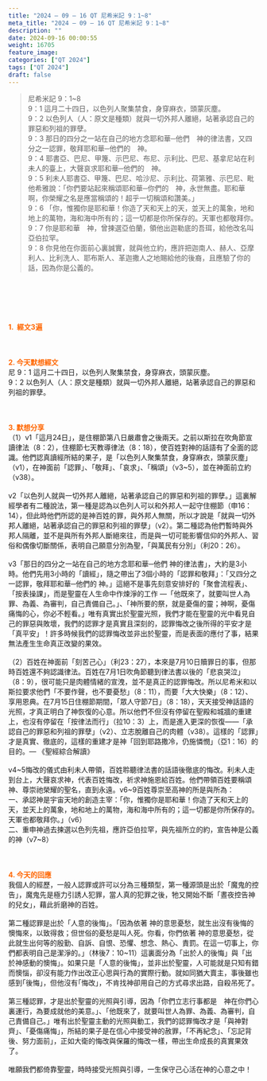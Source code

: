 ```yaml
---
title: "2024 – 09 – 16 QT 尼希米記 9：1~8"
meta_title: "2024 – 09 – 16 QT 尼希米記 9：1~8"
description: ""
date: 2024-09-16 00:00:55
weight: 16705
feature_image: 
categories: ["QT 2024"]
tags: ["QT 2024"]
draft: false
---
```


<blockquote>尼希米記 9：1~8<br />
9：1 這月二十四日，以色列人聚集禁食，身穿麻衣，頭蒙灰塵。<br />
9：2 以色列人（人：原文是種類）就與一切外邦人離絕，站著承認自己的罪惡和列祖的罪孽。<br />
9：3 那日的四分之一站在自己的地方念耶和華─他們　神的律法書，又四分之一認罪，敬拜耶和華─他們的　神。<br />
9：4 耶書亞、巴尼、甲篾、示巴尼、布尼、示利比、巴尼、基拿尼站在利未人的臺上，大聲哀求耶和華─他們的　神。<br />
9：5 利未人耶書亞、甲篾、巴尼、哈沙尼、示利比、荷第雅、示巴尼、毗他希雅說：「你們要站起來稱頌耶和華─你們的　神，永世無盡。耶和華啊，你榮耀之名是應當稱頌的！超乎一切稱頌和讚美。」<br />
9：6 「你，惟獨你是耶和華！你造了天和天上的天，並天上的萬象，地和地上的萬物，海和海中所有的；這一切都是你所保存的。天軍也都敬拜你。<br />
9：7 你是耶和華　神，曾揀選亞伯蘭，領他出迦勒底的吾珥，給他改名叫亞伯拉罕。<br />
9：8 你見他在你面前心裏誠實，就與他立約，應許把迦南人、赫人、亞摩利人、比利洗人、耶布斯人、革迦撒人之地賜給他的後裔，且應驗了你的話，因為你是公義的。</blockquote><br />
&nbsp;<br />
<br />
&nbsp;<br />
<br />
<span style="color: #ff6600;"><strong>1.  經文3遍</strong></span><br />
<br />
&nbsp;<br />
<br />
<span style="color: #ff6600;"><strong>2. 今天默想經文<br />
</strong></span>尼 9：1 這月二十四日，以色列人聚集禁食，身穿麻衣，頭蒙灰塵。<br />
9：2 以色列人（人：原文是種類）就與一切外邦人離絕，站著承認自己的罪惡和列祖的罪孽。<br />
<br />
&nbsp;<br />
<br />
<strong><span style="color: #ff6600;">3. 默想分享<br />
</span></strong>（1）v1「這月24日」，是住棚節第八日嚴肅會之後兩天。之前以斯拉在吹角節宣讀律法（8：2），住棚節七天教導律法（8：18），使百姓對神的話語有了全面的認識。他們認真讀經所結的果子，是「以色列人聚集禁食，身穿麻衣，頭蒙灰塵」（v1），在神面前「認罪」、「敬拜」、「哀求」、「稱頌」（v3~5），並在神面前立約（v38）。<br />
<br />
v2「以色列人就與一切外邦人離絕，站著承認自己的罪惡和列祖的罪孽。」這裏解經學者有二種說法，第一種是認為以色列人可以和外邦人一起守住棚節（申16：14），但此時他們所認的是神百姓的罪，與外邦人無關，所以才說是「就與一切外邦人離絕，站著承認自己的罪惡和列祖的罪孽」（v2）。第二種認為他們暫時與外邦人隔離，並不是與所有外邦人斷絕來往，而是與一切可能影響信仰的外邦人、習俗和偶像切斷關係，表明自己願意分別為聖，「與萬民有分別」（利20：26）。<br />
<br />
v3「那日的四分之一站在自己的地方念耶和華─他們 神的律法書」，大約是3小時。他們先用3小時的「讀經」，隨之帶出了3個小時的「認罪和敬拜」：「又四分之一認罪，敬拜耶和華─他們的 神。」這絕不是事先刻意安排好的「聚會流程表」、「按表操課」，而是聖靈在人生命中作煉淨的工作 —「他既來了，就要叫世人為罪、為義、為審判，自己責備自己。」、「神所要的祭，就是憂傷的靈；神啊，憂傷痛悔的心，你必不輕看。」唯有真實出於聖靈光照，我們才能在聖靈的光中看見自己的罪惡與敗壞，我們的認罪才是真實且深刻的，認罪悔改之後所得的平安才是「真平安」！許多時候我們的認罪悔改並非出於聖靈，而是表面的應付了事，結果無法產生生命真正改變的果效。<br />
<br />
（2）百姓在神面前「刻苦己心」（利23：27），本來是7月10日贖罪日的事，但那時百姓還不夠認識律法。百姓在7月1日吹角節聽到律法書以後的「悲哀哭泣」（8：9），很可能只是肉體情緒的宣洩，並不是真正的認罪悔改。所以尼希米和以斯拉要求他們「不要作聲，也不要憂愁」（8：11），而要「大大快樂」（8：12）、享用恩典。在7月15日住棚節期間，「眾人守節7日」（8：18），天天接受神話語的光照，才真正明白了神恢復的心意。所以他們不但沒有停留在聖殿和城牆的重建上，也沒有停留在「按律法而行」（拉10：3）上，而是進入更深的恢復——「承認自己的罪惡和列祖的罪孽」（v2）、立志脫離自己的肉體（v38）。這樣的「認罪」才是真實、徹底的，這樣的重建才是神「回到耶路撒冷，仍施憐憫」（亞1：16）的目的。— 《聖經綜合解讀》<br />
<br />
v4~5悔改的儀式由利未人帶領，百姓聆聽律法書的話語後徹底的悔改。利未人走到台上，大聲哀求神，代表百姓悔改，祈求神施恩給百姓。他們帶領百姓要稱頌神、尊崇祂榮耀的聖名，直到永遠。v6~9百姓尊崇至高神的所是與所為：<br />
一、承認神是宇宙天地的創造主宰：「你，惟獨你是耶和華！你造了天和天上的天，並天上的萬象，地和地上的萬物，海和海中所有的；這一切都是你所保存的。天軍也都敬拜你。」（v6）<br />
二、重申神過去揀選以色列先祖，應許亞伯拉罕，與先祖所立的約，宣告神是公義的神（v7~8）<br />
<br />
&nbsp;<br />
<br />
<strong style="font-size: inherit;"><span style="color: #ff6600;">4. 今天的回應<br />
</span></strong>我個人的經歷，一般人認罪或許可以分為三種類型，第一種源頭是出於「魔鬼的控告」，魔鬼先是極力引誘人犯罪，當人真的犯罪之後，牠又開始不斷「晝夜控告神的兒女」，藉此折磨神的百姓。<br />
<br />
第二種認罪是出於「人意的後悔」。「因為依著 神的意思憂愁，就生出沒有後悔的懊悔來，以致得救；但世俗的憂愁是叫人死。你看，你們依著 神的意思憂愁，從此就生出何等的殷勤、自訴、自恨、恐懼、想念、熱心、責罰。在這一切事上，你們都表明自己是潔淨的。」（林後7：10~11）這裏面分為「出於人的後悔」與「出於神感動的懊悔」。如果只是「人意的後悔」，並非出於聖靈，人可能就是只知有錯而懊惱，卻沒有能力作出改正心思與行為的實際行動。就如同猶大賣主，事後雖也感到｢後悔｣，但他沒有｢悔改｣，不肯找神卻用自己的方式尋求出路，自殺吊死了。<br />
<br />
第三種認罪，才是出於聖靈的光照與引導，因為「你們立志行事都是　神在你們心裏運行，為要成就他的美意。」、「他既來了，就要叫世人為罪、為義、為審判，自己責備自己。」唯有出於聖靈主動的光照與動工，我們的認罪悔改才是「與神對齊」、「憂傷痛悔」，所結的果子是在信心中接受神的赦罪，「不再紀念」、「忘記背後、努力面前」，正如大衛的悔改與保羅的悔改一樣，帶出生命成長的真實果效了。<br />
<br />
唯願我們都倚靠聖靈，時時接受光照與引導，一生保守己心活在神的心意之中！<br />
<br />
<strong style="font-size: inherit;"><span style="color: #ff6600;"> </span></strong><br />
<br />
&nbsp;<br />
<br />
&nbsp;<br />
<br />
&nbsp;
        